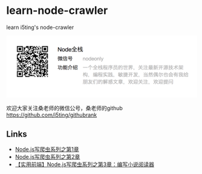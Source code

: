 # learn-node-crawler

learn i5ting's node-crawler

![qrcode.png](img/qrcode.png)

欢迎大家关注桑老师的微信公号，桑老师的github <https://github.com/i5ting/githubrank>

## Links

- [Node.js写爬虫系列之第1章](http://mp.weixin.qq.com/s?__biz=MzAxMTU0NTc4Nw==&mid=2661157293&idx=1&sn=c34357d77e2fa5f150d9e8061dc3daea&scene=4#wechat_redirect)
- [Node.js写爬虫系列之第2章](http://mp.weixin.qq.com/s?__biz=MzAxMTU0NTc4Nw==&mid=2661157298&idx=1&sn=490c90f069855bd1ef42cc261f78a32c&scene=4#wechat_redirect)
- [【实用前端】Node.js写爬虫系列之第3章：编写小说阅读器](http://mp.weixin.qq.com/s?__biz=MzAxMTU0NTc4Nw==&mid=2661157300&idx=1&sn=df2e13a6aed7df6a0f6b4069c3a78609&scene=4#wechat_redirect)
